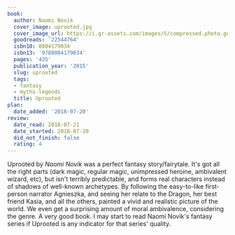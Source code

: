 ```yaml
---
book:
  author: Naomi Novik
  cover_image: uprooted.jpg
  cover_image_url: https://i.gr-assets.com/images/S/compressed.photo.goodreads.com/books/1550135418l/22544764._SX98_.jpg
  goodreads: '22544764'
  isbn10: 0804179034
  isbn13: '9780804179034'
  pages: '435'
  publication_year: '2015'
  slug: uprooted
  tags:
  - fantasy
  - myths-legends
  title: Uprooted
plan:
  date_added: '2018-07-20'
review:
  date_read: 2018-07-21
  date_started: 2018-07-20
  did_not_finish: false
  rating: 4
---
```


Uprooted by *Naomi Novik* was a perfect fantasy story/fairytale. It's got all the right parts (dark magic, regular magic, unimpressed heroine, ambivalent wizard, etc), but isn't terribly predictable, and forms real characters instead of shadows of well-known archetypes. By following the easy-to-like first-person narrator Agnieszka, and seeing her relate to the Dragon, her best friend Kasia, and all the others, painted a vivid and realistic picture of the world. We even get a surprising amount of moral ambivalence, considering the genre. A very good book. I may start to read Naomi Novik's fantasy series if Uprooted is any indicator for that series' quality.
